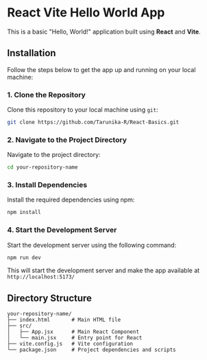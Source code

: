 # React Vite Hello World App

This is a basic "Hello, World!" application built using **React** and **Vite**.

## Installation

Follow the steps below to get the app up and running on your local machine:

### 1. Clone the Repository
Clone this repository to your local machine using `git`:

```bash
git clone https://github.com/Tarunika-R/React-Basics.git
```

### 2. Navigate to the Project Directory
Navigate to the project directory:
```bash
cd your-repository-name
```

### 3. Install Dependencies
Install the required dependencies using npm:
```bash
npm install
```

### 4. Start the Development Server
Start the development server using the following command:
```bash 
npm run dev
```
This will start the development server and make the app available at `http://localhost:5173/`

## Directory Structure
```
your-repository-name/
├── index.html       # Main HTML file
├── src/
│   ├── App.jsx      # Main React Component
│   └── main.jsx     # Entry point for React
├── vite.config.js   # Vite configuration
└── package.json     # Project dependencies and scripts
```